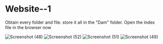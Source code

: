# Website--1

Obtain every folder and file. store it all in the "Dam" folder.
Open the index file in the browser now


![Screenshot (48)](https://user-images.githubusercontent.com/107392490/219048915-be3d7700-1121-43f6-add1-4e388d46518d.png)
![Screenshot (52)](https://user-images.githubusercontent.com/107392490/219048964-0e92291c-9b87-4be4-b47c-db403e7d377b.png)
![Screenshot (51)](https://user-images.githubusercontent.com/107392490/219048985-58a3b9bc-5e42-4dfb-ab34-0cac1af6d5dc.png)
![Screenshot (49)](https://user-images.githubusercontent.com/107392490/219048990-2b0da9f0-4d57-4748-b15b-b690dab1cd81.png)


